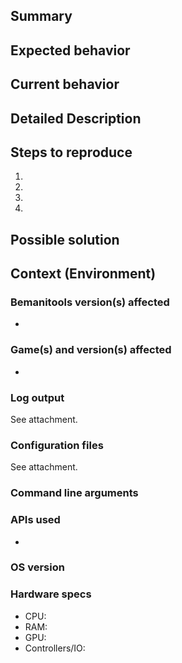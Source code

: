 ## Summary
<!--- Provide a general summary of the issue in the Title above -->

## Expected behavior
<!--- Tell us what should happen -->

## Current behavior
<!--- Tell us what happens instead of the expected behavior -->

## Detailed Description
<!--- Provide a detailed description of the issue. Include links to screenshots or videos if
necessary -->

## Steps to reproduce
<!--- Provide a detailed step by step description how to reproduce this issue -->
1.
2.
3.
4.

## Possible solution
<!--- Not obligatory, but suggest a fix/reason for the bug, -->

## Context (Environment)
### Bemanitools version(s) affected
* <!--- Add one or multiple versions as a bullet list -->

### Game(s) and version(s) affected
* <!--- Add one or multiple game versions as a bullet list -->

### Log output
See attachment.
<!---
Provide FULL log output, e.g. inject.log or launcher.log. Please do not guess which things
are relevant or not. Without knowing, you might leave out things that are relevant for the developers. You have to enable log output explicitly if not done already. 

For inject.exe and launcher.exe, add `-Y logfile.log` to the command line args to output to a file, e.g. `gamestart.bat -Y logfile.log`.

!!!!!!
REMOVE ANY SENSITIVE DATA LIKE PCBIDS OR DEVICE NAMES BY REPLACING IT THEM WITH

[REDACTED]

BEFORE UPLOADING/POSTING ANY LOG DATA!!!

Use the search and replace feature of any kind of text editor.
!!!!!!
-->

### Configuration files
See attachment.
<!--- Provide any configuration files that you used, e.g. iidxhook-XX.conf. This file is located in
the same directory as launcher.exe or inject.exe. 

!!!!!!
REMOVE ANY SENSITIVE DATA LIKE PCBIDS OR DEVICE NAMES BY REPLACING IT THEM WITH

[REDACTED]

BEFORE UPLOADING/POSTING ANY LOG DATA!!!

Use the search and replace feature of any kind of text editor.
!!!!!!
-->

### Command line arguments
<!--- Provide how you run the game from the command line, e.g. which gamestart.bat you used and any
additional arguments that you provided to it. Also provide the contents of the gamestart.bat you
used if you altered it. -->

### APIs used
* <!--- List all APIs you used as a bullet list, e.g. iidxio-keyboard, eamio-keyboard -->

### OS version
<!--- Provide the version of Windows you used with whatever update/build identifier -->

### Hardware specs
* CPU: <!--- Insert, e.g. Core i7 2600k 3.20ghz -->
* RAM: <!--- Insert, e.g. 16 GB -->
* GPU: <!--- Insert, e.g. Nvidia GeForce GTX 970, 4GB -->
* Controllers/IO: <!--- Insert, e.g. DJ Dao RE over USB -->
